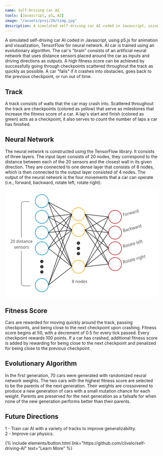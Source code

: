```yaml
---
name: Self-Driving Car AI
tools: [Javascript, p5, AI]
image: "/assets/proj/20/timg.jpg"
description: A simulated self-driving car AI coded in Javascript, using p5.js for animation and visualization, TensorFlow for neural network.
---
```


A simulated self-driving car AI coded in Javascript, using p5.js for animation and visualization, TensorFlow for neural network. AI car is trained using an evolutionary algorithm. The car's "brain" consists of an artificial neural network that uses distance sensors placed around the car as inputs and driving directions as outputs. A high fitness score can be achieved by successfully going through checkpoints scattered throughout the track as quickly as possible. A car "fails" if it crashes into obstacles, goes back to the previous checkpoint, or run out of time.

## Track
A track consists of walls that the car may crash into. Scattered throughout the track are checkpoints (colored as yellow) that serve as milestones that increase the fitness score of a car. A lap's start and finish (colored as green) acts as a checkpoint, it also serves to count the number of laps a car has finished.

## Neural Network
The neural network is constructed using the TensorFlow library. It consists of three layers. The input layer consists of 20 nodes, they correspond to the distance between each of the 20 sensors and the closest wall in its given direction. They are connected to one dense layer that consists of 8 nodes, which is then connected to the output layer consisted of 4 nodes. The output of the neural network is the four movements that a car can operate (i.e., forward, backward, rotate left, rotate right).

<img src="/assets/proj/0125/nn2.png" width=600 title="Neural Network" alt="Neural Network">

## Fitness Score
Cars are rewarded for moving quickly around the track, passing checkpoints, and being close to the next checkpoint upon crashing. Fitness score begins at 50, with a decrement of 0.5 for every tick passed. Every checkpoint rewards 100 points. If a car has crashed, additional fitness score is added by rewarding for being close to the next checkpoint and penalized for being close to the previous checkpoint.

## Evolutionary Algorithm
In the first generation, 70 cars were generated with randomized neural network weights. The two cars with the highest fitness score are selected to be the parents of the next generation. Their weights are crossovered to produce a new generation of cars with a small mutation chance for each weight. Parents are preserved for the next generation as a failsafe for when none of the new generation performs better than their parents.

## Future Directions
1 - Train car AI with a variety of tracks to improve generalizability.<br />
2 - Improve car physics.

<p class="text-center">
{% include elements/button.html link="https://github.com/clivelo/self-driving-AI" text="Learn More" %}
</p>
